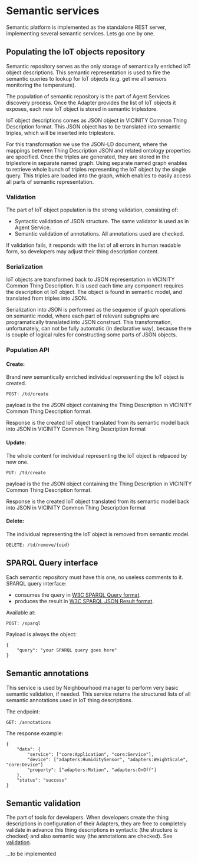 # Semantic services

Semantic platform is implemented as the standalone REST server, implementing
several semantic services. Lets go one by one.

## Populating the IoT objects repository

Semantic repository serves as the only storage of semantically enriched IoT object
descriptions. This semantic representation is used to fire the semantic queries to
lookup for IoT objects (e.g. get me all sensors monitoring the temperature).

The population of semantic repository is the part of Agent Services
discovery process. Once the Adapter provides the list of IoT objects it exposes,
each new IoT object is stored in semantic triplestore.

IoT object descriptions comes as JSON object in VICINITY Common Thing Description format.
This JSON object has to be translated into semantic triples, which will be inserted
into triplestore.

For this transformation we use the JSON-LD document, where the mappings between
Thing Description JSON and related ontology properties are specified. Once the
triples are generated, they are stored in the triplestore in separate named graph.
Using separate named graph enables to retrieve whole bunch of triples representing the IoT object by the single query.
This triples are loaded into the graph, which enables to easily access
all parts of semantic representation.

### Validation

The part of IoT object population is the strong validation, consisting of:
* Syntactic validation of JSON structure. The same validator is used as in Agent Service.
* Semantic validation of annotations. All annotations used are checked.

If validation fails, it responds with the list of all errors in human readable form, so
developers may adjust their thing description content.

### Serialization

IoT objects are transformed back to JSON representation in VICINITY Common Thing Description.
It is used each time any component requires the description ot IoT object. The object
is found in semantic model, and translated from triples into JSON.

Serialization into JSON is performed as the sequence of graph operations on semantic
model, where each part of relevant subgraphs are programatically translated into
JSON construct. This transformation, unfortunately, can not be fully automatic
(in declarative way), because there is couple of logical rules for constructing
some parts of JSON objects.


### Population API

#### Create:

Brand new semantically enriched individual representing the IoT object is created.

```
POST: /td/create
```

payload is the the JSON object containing the Thing Description in VICINITY Common
Thing Description format.

Response is the created IoT object translated from its semantic model back into
JSON in VICINITY Common Thing Description format

#### Update:

The whole content for individual representing the IoT object is relpaced by new one.

```
PUT: /td/create
```

payload is the the JSON object containing the Thing Description in VICINITY Common
Thing Description format.

Response is the created IoT object translated from its semantic model back into
JSON in VICINITY Common Thing Description format


#### Delete:

The individual representing the IoT object is removed from semantic model.

```
DELETE: /td/remove/{oid}
```

## SPARQL Query interface

Each semantic repository must have this one, no useless comments to it.
SPARQL query interface:
* consumes the query in [W3C SPARQL Query format](https://www.w3.org/TR/rdf-sparql-query/).
* produces the result in [W3C SPARQL JSON Result format](https://www.w3.org/TR/rdf-sparql-json-res/).

Available at:

```
POST: /sparql
```

Payload is always the object:
```
{
    "query": "your SPARQL query goes here"
}
```


## Semantic annotations

This service is used by Neighbourhood manager to perform very basic semantic
validation, if needed. This service returns the structured lists of
 all semantic annotations used in IoT thing descriptions.

The endpoint:

```
GET: /annotations
```

The response example:

```
{
	"data": {
		"service": ["core:Application", "core:Service"],
		"device": ["adapters:HumiditySensor", "adapters:WeightScale", "core:Device"]
		"property": ["adapters:Motion", "adapters:OnOff"]
	},
	"status": "success"
}
```

## Semantic validation

The part of tools for developers. When developers create the thing descriptions
in configuration of their Adapters, they are free to completely validate in advance
this thing descriptions in syntactic (the structure is checked)
and also semantic way (the annotations are checked). See [validation](#validation).

...to be implemented